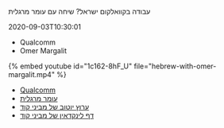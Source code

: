 עבודה בקוואלקום ישראל? שיחה עם עומר מרגלית

2020-09-03T10:30:01

* Qualcomm
* Omer Margalit

{% embed youtube id="1c162-8hF_U" file="hebrew-with-omer-margalit.mp4" %}


* [Qualcomm](https://www.qualcomm.com/)
* [עומר מרגלית](https://www.linkedin.com/in/omermargalit/)
* [ערוץ יוטוב של מביני קוד](/youtube)
* [דף לינקדאין של מביני קוד](/linkedin)

